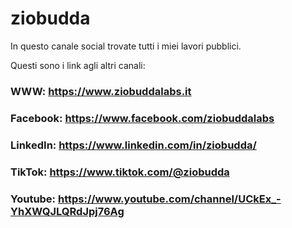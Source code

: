 # ziobudda

In questo canale social trovate tutti i miei lavori pubblici. 

Questi sono i link agli altri canali: 

### WWW:      https://www.ziobuddalabs.it
### Facebook: https://www.facebook.com/ziobuddalabs
### LinkedIn: https://www.linkedin.com/in/ziobudda/
### TikTok:   https://www.tiktok.com/@ziobudda
### Youtube:  https://www.youtube.com/channel/UCkEx_-YhXWQJLQRdJpj76Ag


